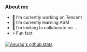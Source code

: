 ### About me

- 🔭 I’m currently working on Tencent
- 🌱 I’m currently learning ASM
- 👯 I’m looking to collaborate on ...
- ⚡ Fun fact

[![Anurag's github stats](https://github-readme-stats.vercel.app/api?username=spkettas)](https://github.com/anuraghazra/github-readme-stats)
